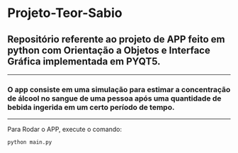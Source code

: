 # Projeto-Teor-Sabio
## Repositório referente ao projeto de APP feito em python com Orientação a Objetos e Interface Gráfica implementada em PYQT5. 
------------------
### O app consiste em uma simulação para estimar a concentração de álcool no sangue de uma pessoa após uma quantidade de bebida ingerida em um certo período de tempo.
------------------

Para Rodar o APP, execute o comando:
```
python main.py
```
